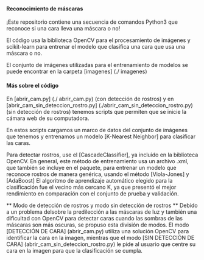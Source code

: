 #### Reconocimiento de máscaras


¡Este repositorio contiene una secuencia de comandos Python3 que reconoce si una cara lleva una máscara o no!

El código usa la biblioteca OpenCV para el procesamiento de imágenes y scikit-learn para entrenar el modelo que clasifica una cara que usa una máscara o no.

El conjunto de imágenes utilizadas para el entrenamiento de modelos se puede encontrar en la carpeta [imagenes] (./ imagenes)


#### Más sobre el código

En [abrir_cam.py] (./ abrir_cam.py) (con detección de rostros) y en [abrir_cam_sin_deteccion_rostro.py] (./abrir_cam_sin_deteccion_rostro.py) (sin detección de rostros) tenemos scripts que permiten que se inicie la cámara web de su computadora.

En estos scripts cargamos un marco de datos del conjunto de imágenes que tenemos y entrenamos un modelo [K-Nearest Neighbor]  para clasificar las caras.

Para detectar rostros, use el [CascadeClassifier], ya incluido en la biblioteca OpenCV. En general, este método de entrenamiento usa un archivo .xml, que también se incluye en el paquete, para entrenar un modelo que reconoce rostros de manera genérica, usando el método [Viola-Jones]  y [AdaBoost] 
El algoritmo de aprendizaje automático elegido para la clasificación fue el vecino más cercano K, ya que presentó el mejor rendimiento en comparación con el conjunto de prueba y validación. 


** Modo de detección de rostros y modo sin detección de rostros **
Debido a un problema delsobre la predilección a las máscaras de luz y también una dificultad con OpenCV para detectar caras cuando las sombras de las máscaras son más oscuras, se propuso esta división de modos. El modo [DETECCIÓN DE CARA] (abrir_cam.py) utiliza una solución OpenCV para identificar la cara en la imagen, mientras que el modo [SIN DETECCIÓN DE CARA] (abrir_cam_sin_deteccion_rostro.py) le pide al usuario que centre su cara en la imagen para que la clasificación se cumpla.
